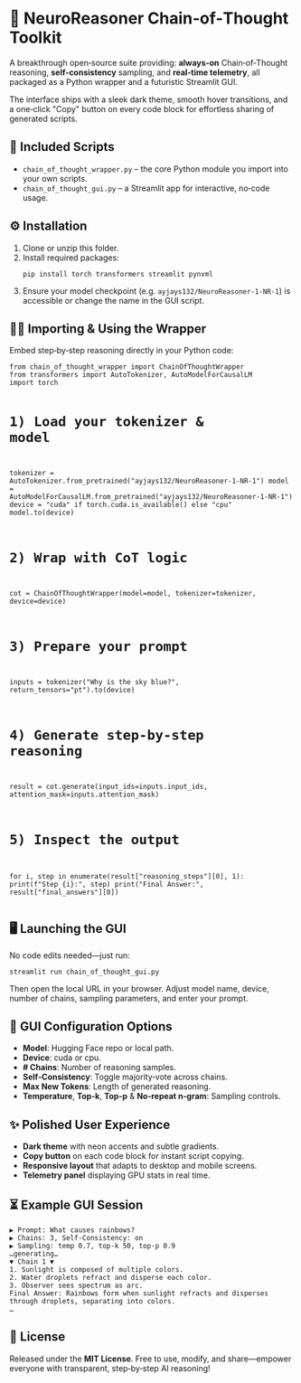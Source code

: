 <!DOCTYPE html>
<html lang="en">
<head>
  <meta charset="UTF-8">
  <meta name="description" content="Chain‑of‑Thought wrapper and GUI for Hugging Face causal LMs with step‑by‑step reasoning and telemetry.">
</head>
<body>

  <h1>🚀 NeuroReasoner Chain‑of‑Thought Toolkit</h1>

  <p>
    A breakthrough open‑source suite providing:
    <strong>always‑on</strong> Chain‑of‑Thought reasoning,
    <strong>self‑consistency</strong> sampling, and
    <strong>real‑time telemetry</strong>,
    all packaged as a Python wrapper and a futuristic Streamlit GUI.
  </p>
  <p>
    The interface ships with a sleek dark theme, smooth hover transitions, and a
    one‑click "Copy" button on every code block for effortless sharing of generated
    scripts.
  </p>

  <h2>📂 Included Scripts</h2>
  <ul>
    <li><code>chain_of_thought_wrapper.py</code> – the core Python module you import into your own scripts.</li>
    <li><code>chain_of_thought_gui.py</code> – a Streamlit app for interactive, no‑code usage.</li>
  </ul>

  <h2>⚙️ Installation</h2>
  <ol>
    <li>Clone or unzip this folder.</li>
    <li>Install required packages:
      <pre><code>pip install torch transformers streamlit pynvml</code></pre>
    </li>
    <li>Ensure your model checkpoint (e.g. <code>ayjays132/NeuroReasoner‑1‑NR‑1</code>) is accessible
      or change the name in the GUI script.
    </li>
  </ol>

  <h2>👩‍💻 Importing &amp; Using the Wrapper</h2>
  <p>Embed step‑by‑step reasoning directly in your Python code:</p>
  <pre><code>from chain_of_thought_wrapper import ChainOfThoughtWrapper
from transformers import AutoTokenizer, AutoModelForCausalLM
import torch

# 1) Load your tokenizer & model
tokenizer = AutoTokenizer.from_pretrained("ayjays132/NeuroReasoner-1-NR-1")
model     = AutoModelForCausalLM.from_pretrained("ayjays132/NeuroReasoner-1-NR-1")
device    = "cuda" if torch.cuda.is_available() else "cpu"
model.to(device)

# 2) Wrap with CoT logic
cot = ChainOfThoughtWrapper(model=model, tokenizer=tokenizer, device=device)

# 3) Prepare your prompt
inputs = tokenizer("Why is the sky blue?", return_tensors="pt").to(device)

# 4) Generate step‑by‑step reasoning
result = cot.generate(input_ids=inputs.input_ids, attention_mask=inputs.attention_mask)

# 5) Inspect the output
for i, step in enumerate(result["reasoning_steps"][0], 1):
    print(f"Step {i}:", step)
print("Final Answer:", result["final_answers"][0])
</code></pre>

  <h2>🖥️ Launching the GUI</h2>
  <p>No code edits needed—just run:</p>
  <pre><code>streamlit run chain_of_thought_gui.py</code></pre>
  <p>Then open the local URL in your browser. Adjust model name, device, number of chains, sampling parameters, and enter your prompt.</p>

  <h2>🔧 GUI Configuration Options</h2>
  <ul>
    <li><strong>Model</strong>: Hugging Face repo or local path.</li>
    <li><strong>Device</strong>: cuda or cpu.</li>
    <li><strong># Chains</strong>: Number of reasoning samples.</li>
    <li><strong>Self‑Consistency</strong>: Toggle majority‑vote across chains.</li>
    <li><strong>Max New Tokens</strong>: Length of generated reasoning.</li>
    <li><strong>Temperature</strong>, <strong>Top‑k</strong>, <strong>Top‑p</strong> &amp; <strong>No‑repeat n‑gram</strong>: Sampling controls.</li>
  </ul>

  <h2>✨ Polished User Experience</h2>
  <ul>
    <li><strong>Dark theme</strong> with neon accents and subtle gradients.</li>
    <li><strong>Copy button</strong> on each code block for instant script copying.</li>
    <li><strong>Responsive layout</strong> that adapts to desktop and mobile screens.</li>
    <li><strong>Telemetry panel</strong> displaying GPU stats in real time.</li>
  </ul>

  <h2>⏳ Example GUI Session</h2>
  <pre><code>▶ Prompt: What causes rainbows?
▶ Chains: 3, Self‑Consistency: on
▶ Sampling: temp 0.7, top‑k 50, top‑p 0.9
…generating…
▼ Chain 1 ▼
1. Sunlight is composed of multiple colors.
2. Water droplets refract and disperse each color.
3. Observer sees spectrum as arc.
Final Answer: Rainbows form when sunlight refracts and disperses through droplets, separating into colors.
…</code></pre>

  <h2>📜 License</h2>
  <p>Released under the <strong>MIT License</strong>. Free to use, modify, and share—empower everyone with transparent, step‑by‑step AI reasoning!</p>

</body>
</html>
